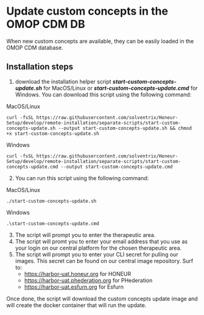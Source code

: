 # Update custom concepts in the OMOP CDM DB
When new custom concepts are available, they can be easily loaded in the OMOP CDM database.

## Installation steps
1. download the installation helper script **_start-custom-concepts-update.sh_** for MacOS/Linux or **_start-custom-concepts-update.cmd_** for Windows. You can download this script using the following command:

MacOS/Linux
```
curl -fsSL https://raw.githubusercontent.com/solventrix/Honeur-Setup/develop/remote-installation/separate-scripts/start-custom-concepts-update.sh --output start-custom-concepts-update.sh && chmod +x start-custom-concepts-update.sh
```

Windows
```
curl -fsSL https://raw.githubusercontent.com/solventrix/Honeur-Setup/develop/remote-installation/separate-scripts/start-custom-concepts-update.cmd --output start-custom-concepts-update.cmd
```

2. You can run this script using the following command:

MacOS/Linux
```
./start-custom-concepts-update.sh
```

Windows
```
.\start-custom-concepts-update.cmd
```

3. The script will prompt you to enter the therapeutic area.
4. The script will promt you to enter your email address that you use as your login on our central platform for the chosen therapeutic area.
5. The script will prompt you to enter your CLI secret for pulling our images. This secret can be found on our central image repository. Surf to:
    * https://harbor-uat.honeur.org for HONEUR
    * https://harbor-uat.phederation.org for PHederation
    * https://harbor-uat.esfurn.org for Esfurn

Once done, the script will download the custom concepts update image and will create the docker container that will run the update.
